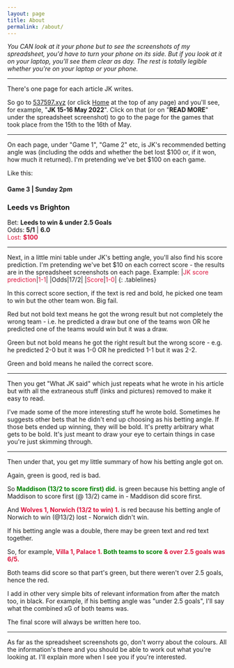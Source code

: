 ```yaml
---
layout: page
title: About
permalink: /about/
---
```


<i>You CAN look at it your phone but to see the screenshots of my spreadsheet, you'd have to turn your phone on its side. But if you look at it on your laptop, you'll see them clear as day. The rest is totally legible whether you're on your laptop or your phone.</i>

<hr>
There's one page for each article JK writes.

So go to <a href="https://537597.xyz">537597.xyz</a> (or click <a href="https://537597.xyz">Home</a> at the top of any page) and you'll see, for example, "<b>JK 15-16 May 2022</b>". Click on that (or on "<b>READ MORE</b>" under the spreadsheet screenshot) to go to the page for the games that took place from the 15th to the 16th of May.

<hr>
On each page, under "Game 1", "Game 2" etc, is JK's recommended betting angle was (including the odds and whether the bet lost $100 or, if it won, how much it returned). I'm pretending we've bet $100 on each game.

Like this:

#### Game 3 | Sunday 2pm
### Leeds vs Brighton

Bet: <b>Leeds to win & under 2.5 Goals</b><br>
Odds: <b>5/1</b> | <b>6.0</b><br><font color="crimson">Lost: <b>$100</b></font>

<hr>
Next, in a little mini table under JK's betting angle, you'll also find his score prediction. I'm pretending we've bet $10 on each correct score - the results are in the spreadsheet screenshots on each page.
Example:
<style>
.tablelines table, .tablelines td, .tablelines th {
        border: 1px solid black;
        }
td {
    padding-right: 15px;
}
td {
    padding-left: 5px;
}
</style>
|<font color="crimson">JK score prediction</font>|<font color="crimson">1-1</font>|
|Odds|17/2|
|<font color="crimson">Score</font>|<font color="crimson">1-0</font>|
{: .tablelines}

In this correct score section, if the text is red and bold, he picked one team to win but the other team won. Big fail.

Red but not bold text means he got the wrong result but not completely the wrong team - i.e. he predicted a draw but one of the teams won OR he predicted one of the teams would win but it was a draw.

Green but not bold means he got the right result but the wrong score - e.g. he predicted 2-0 but it was 1-0 OR he predicted 1-1 but it was 2-2.

Green and bold means he nailed the correct score.

<hr>
Then you get "What JK said" which just repeats what he wrote in his article but with all the extraneous stuff (links and pictures) removed to make it easy to read.

I've made some of the more interesting stuff he wrote bold. Sometimes he suggests other bets that he didn't end up choosing as his betting angle. If those bets ended up winning, they will be bold. It's pretty arbitrary what gets to be bold. It's just meant to draw your eye to certain things in case you're just skimming through.

<hr>
Then under that, you get my little summary of how his betting angle got on.

Again, green is good, red is bad.

So <b><font color="green">Maddison (13/2 to score first) did.</font></b> is green because his betting angle of Maddison to score first (@ 13/2) came in - Maddison did score first.

And <b><font color="crimson">Wolves 1, Norwich (13/2 to win) 1.</font></b> is red because his betting angle of Norwich to win (@13/2) lost - Norwich didn't win.

If his betting angle was a double, there may be green text and red text together.

So, for example, <b><font color="crimson">Villa 1, Palace 1. </font><font color="green">Both teams to score </font><font color="crimson">& over 2.5 goals was 6/5. </font></b>

Both teams did score so that part's green, but there weren't over 2.5 goals, hence the red. 

I add in other very simple bits of relevant information from after the match too, in black. For example, if his betting angle was "under 2.5 goals", I'll say what the combined xG of both teams was.

The final score will always be written here too.

<hr>
As far as the spreadsheet screenshots go, don't worry about the colours. All the information's there and you should be able to work out what you're looking at. I'll explain more when I see you if you're interested.

